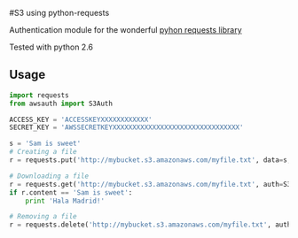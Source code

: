 #S3 using python-requests

Authentication module for the wonderful [pyhon requests library](http://python-requests.org)

Tested with python 2.6


## Usage


```python
import requests
from awsauth import S3Auth

ACCESS_KEY = 'ACCESSKEYXXXXXXXXXXXX'
SECRET_KEY = 'AWSSECRETKEYXXXXXXXXXXXXXXXXXXXXXXXXXXXXXXXX'        

s = 'Sam is sweet'
# Creating a file
r = requests.put('http://mybucket.s3.amazonaws.com/myfile.txt', data=s, auth=S3Auth(ACCESS_KEY, SECRET_KEY))

# Downloading a file
r = requests.get('http://mybucket.s3.amazonaws.com/myfile.txt', auth=S3Auth(ACCESS_KEY, SECRET_KEY))
if r.content == 'Sam is sweet':
    print 'Hala Madrid!'

# Removing a file
r = requests.delete('http://mybucket.s3.amazonaws.com/myfile.txt', auth=S3Auth(ACCESS_KEY, SECRET_KEY))

```